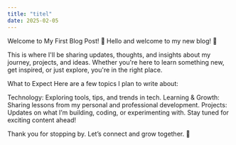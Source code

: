 ```yaml
---
title: "titel"
date: 2025-02-05
---
```

Welcome to My First Blog Post! 🚀
Hello and welcome to my new blog! 🎉

This is where I'll be sharing updates, thoughts, and insights about my journey, projects, and ideas. Whether you're here to learn something new, get inspired, or just explore, you're in the right place.

What to Expect
Here are a few topics I plan to write about:

Technology: Exploring tools, tips, and trends in tech.
Learning & Growth: Sharing lessons from my personal and professional development.
Projects: Updates on what I’m building, coding, or experimenting with.
Stay tuned for exciting content ahead!

Thank you for stopping by. Let’s connect and grow together. 🌟
